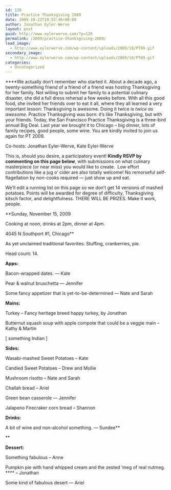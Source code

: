 ```yaml
---
id: 120
title: Practice Thanksgiving 2009
date: 2009-10-22T19:55:46+00:00
author: Jonathan Eyler-Werve
layout: post
guid: http://www.eylerwerve.com/?p=120
permalink: /2009/practice-thanksgiving-2009/
lead_image:
  - http://www.eylerwerve.com/wp-content/uploads/2009/10/PT09.gif
secondary_image:
  - http://www.eylerwerve.com/wp-content/uploads/2009/10/PT09.gif
categories:
  - Uncategorized
---
```

 ****We actually don&#8217;t remember who started it. About a decade ago, a twenty-something friend of a friend of a friend was hosting Thanksgiving for her family. Not willing to submit her family to a potential culinary disaster, she did a full dress rehersal a few weeks before. With all this good food, she invited her friends over to eat it all, where they all learned a very important lesson: Thanksgiving is awesome. Doing it twice is _twice as awesome_. Practice Thanksgiving was born: it&#8217;s like Thanksgiving, but with your friends. Today, the San Francisco Practice Thanksgiving is a three-bird annual Big Deal. Last year we brought it to Chicago &#8211; big dinner, lots of family recipes, good people, some wine. You are kindly invited to join us again for PT 2009.

Co-hosts: Jonathan Eyler-Werve, Kate Eyler-Werve

This is, should you desire, a participatory event! **Kindly RSVP by commenting on this page below**, with submissions on what culinary masterpiece (or near miss) you would like to create.  Low effort contributions like a jug o&#8217; cider are also totally welcome! No remorseful self-flagellation by non-cooks required &#8212; just show up and eat.

We&#8217;ll edit a running list on this page so we don&#8217;t get 14 versions of mashed potatoes. Points will be awarded for degree of difficulty, Thanksgiving kitsch factor, and delightfulness. THERE WILL BE PRIZES. Make it work, people.

**Sunday, November 15, 2009
  
Cooking at noon, drinks at 2pm, dinner at 4pm.
  
4045 N Southport #1, Chicago**

As yet unclaimed traditional favorites: Stuffing, cranberries, pie.
  
Head count: 14.

**Apps:** 

Bacon-wrapped dates. &#8212; Kate
  
Pear & walnut bruschetta &#8212; Jennifer
  
Some fancy appetizer that is yet-to-be-determined &#8212; Nate and Sarah

**Mains:**

Turkey &#8211; Fancy heritage breed happy turkey, by Jonathan
  
Butternut squash soup with apple compote that could be a veggie main &#8211; Kathy & Martin
  
[ something Indian ]

**Sides:**

Wasabi-mashed Sweet Potatoes &#8211; Kate
  
Candied Sweet Potatoes &#8211; Drew and Mollie
  
Mushroom risotto &#8211; Nate and Sarah
  
Challah bread &#8211; Ariel
  
Green bean casserole &#8212; Jennifer
  
Jalapeno Firecraker corn bread &#8211; Shannon

**Drinks:**

A bit of wine and non-alcohol something. &#8212; Sundee**
  
** 

**Dessert:**

Something fabulous &#8211; Anne
  
Pumpkin pie with hand whipped cream and the zested &#8216;meg of real nutmeg. **** &#8211; Jonathan
  
Some kind of fabulous desert &#8212; Ariel